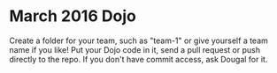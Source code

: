 # March 2016 Dojo

Create a folder for your team, such as "team-1" or give yourself a team name if you like! Put your Dojo code in it, send a pull request or push directly to the repo. If you don't have commit access, ask Dougal for it.
